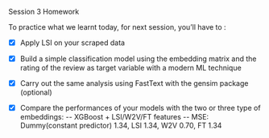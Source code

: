 Session 3 Homework

To practice what we learnt today, for next session, you’ll have to :

- [X] Apply LSI on your scraped data
- [X] Build a simple classification model using the embedding matrix and the rating of the review as target variable with a modern ML technique
- [X] Carry out the same analysis using FastText with the gensim package (optional)
- [X] Compare the performances of your models with the two or three type of embeddings:
    -- XGBoost + LSI/W2V/FT features
    -- MSE: Dummy(constant predictor) 1.34, LSI 1.34, W2V 0.70, FT 1.34

